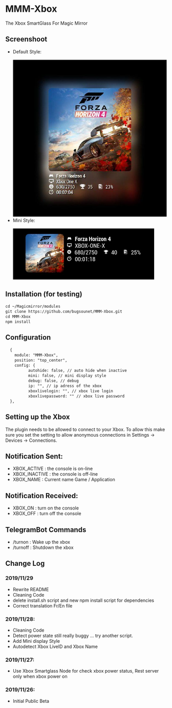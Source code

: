 # MMM-Xbox

The Xbox SmartGlass For Magic Mirror

## Screenshoot
* Default Style:<br><br>
![](https://github.com/bugsounet/MMM-Xbox/blob/master/screenshoot.jpg)<br>
* Mini Style:<br><br>
![](https://github.com/bugsounet/MMM-Xbox/blob/master/screenshoot2.jpg)

## Installation (for testing)
```
cd ~/Magicmirror/modules
git clone https://github.com/bugsounet/MMM-Xbox.git
cd MMM-Xbox
npm install
```

## Configuration
```
  {
    module: "MMM-Xbox",
    position: "top_center",
    config: {
		  autohide: false, // auto hide when inactive
		  mini: false, // mini display style
		  debug: false, // debug
		  ip: "", // ip adress of the xbox
		  xboxlivelogin: "", // xbox live login
		  xboxlivepassword: "" // xbox live password
  },
```

## Setting up the Xbox
The plugin needs to be allowed to connect to your Xbox. To allow this make sure you set the setting to allow anonymous connections in Settings -> Devices -> Connections.

## Notification Sent:
* XBOX_ACTIVE : the console is on-line
* XBOX_INACTIVE : the console is off-line
* XBOX_NAME : Current name Game / Application

## Notification Received:
* XBOX_ON : turn on the console
* XBOX_OFF : turn off the console

## TelegramBot Commands
* /turnon : Wake up the xbox
* /turnoff : Shutdown the xbox

## Change Log

### 2019/11/29
* Rewrite README
* Cleaning Code 
* delete install.sh script and new npm install script for dependencies
* Correct translation Fr/En file 
### 2019/11/28:
* Cleaning Code
* Detect power state still really buggy ... try another script.
* Add Mini display Style
* Autodetect Xbox LiveID and Xbox Name
### 2019/11/27:
* Use Xbox Smartglass Node for check xbox power status, Rest server only when xbox power on
### 2019/11/26:
* Initial Public Beta
